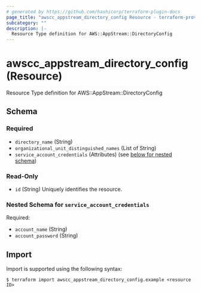 ```yaml
---
# generated by https://github.com/hashicorp/terraform-plugin-docs
page_title: "awscc_appstream_directory_config Resource - terraform-provider-awscc"
subcategory: ""
description: |-
  Resource Type definition for AWS::AppStream::DirectoryConfig
---
```


# awscc_appstream_directory_config (Resource)

Resource Type definition for AWS::AppStream::DirectoryConfig



<!-- schema generated by tfplugindocs -->
## Schema

### Required

- `directory_name` (String)
- `organizational_unit_distinguished_names` (List of String)
- `service_account_credentials` (Attributes) (see [below for nested schema](#nestedatt--service_account_credentials))

### Read-Only

- `id` (String) Uniquely identifies the resource.

<a id="nestedatt--service_account_credentials"></a>
### Nested Schema for `service_account_credentials`

Required:

- `account_name` (String)
- `account_password` (String)

## Import

Import is supported using the following syntax:

```shell
$ terraform import awscc_appstream_directory_config.example <resource ID>
```
